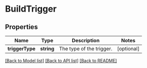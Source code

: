 # BuildTrigger

## Properties
Name | Type | Description | Notes
------------ | ------------- | ------------- | -------------
**triggerType** | **string** | The type of the trigger. | [optional] 

[[Back to Model list]](../README.md#documentation-for-models) [[Back to API list]](../README.md#documentation-for-api-endpoints) [[Back to README]](../README.md)



